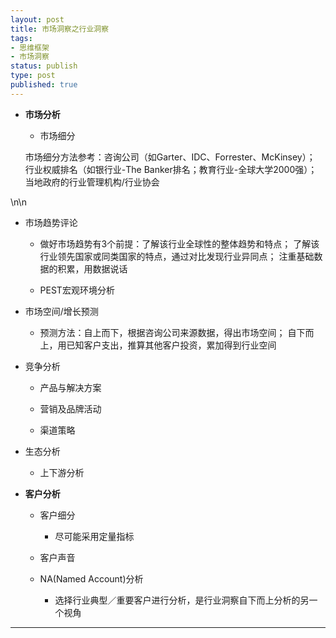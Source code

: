 ```yaml
--- 
layout: post
title: 市场洞察之行业洞察
tags: 
- 思维框架
- 市场洞察
status: publish
type: post
published: true
---
```

- **市场分析**

  - 市场细分
  
  市场细分方法参考：咨询公司（如Garter、IDC、Forrester、McKinsey）；
  行业权威排名（如银行业-The Banker排名；教育行业-全球大学2000强）；
  当地政府的行业管理机构/行业协会

\n\n

  - 市场趋势评论
  
    - 做好市场趋势有3个前提：了解该行业全球性的整体趋势和特点；
  了解该行业领先国家或同类国家的特点，通过对比发现行业异同点；
  注重基础数据的积累，用数据说话
  
    - PEST宏观环境分析
    
  - 市场空间/增长预测
  
    - 预测方法：自上而下，根据咨询公司来源数据，得出市场空间；
    自下而上，用已知客户支出，推算其他客户投资，累加得到行业空间
    
  - 竞争分析
  
    - 产品与解决方案
    
    - 营销及品牌活动
    
    - 渠道策略
    
  - 生态分析
  
    - 上下游分析

- **客户分析**

  - 客户细分
  
    - 尽可能采用定量指标
    
  - 客户声音
  
  - NA(Named Account)分析
    - 选择行业典型／重要客户进行分析，是行业洞察自下而上分析的另一个视角

---
